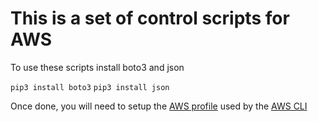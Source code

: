 # This is a set of control scripts for AWS
To use these scripts install boto3 and json

`pip3 install boto3`
`pip3 install json`

Once done, you will need to setup the [AWS profile](https://docs.aws.amazon.com/cli/latest/userguide/cli-config-files.html) used by the [AWS CLI](https://docs.aws.amazon.com/cli/latest/userguide/installing.html)
